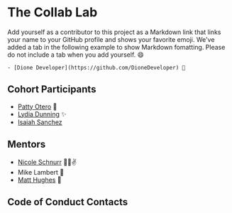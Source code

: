 # The Collab Lab

Add yourself as a contributor to this project as a Markdown link that links your name to your GitHub profile and shows your favorite emoji. We've added a tab in the following example to show Markdown fomatting. Please do not include a tab when you add yourself. 😄

    - [Dione Developer](https://github.com/DioneDeveloper) 💅

## Cohort Participants

- [Patty Otero](https://github.com/patty-rose) 🥳
- [Lydia Dunning](https://github.com/lydiadunning) ✨
- [Isaiah Sanchez](https://github.com/isaiahasanchez)

## Mentors

- [Nicole Schnurr](https://github.com/DwightTheShark) 🐾😎✌️
- Mike Lambert 🎉
- [Matt Hughes](https://github.com/mjhcodes) 🌲

## Code of Conduct Contacts
